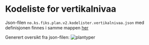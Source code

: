 # Kodeliste for vertikalnivaa

Json-filen `no.ks.fiks.plan.v2.kodelister.vertikalnivaa.json` med definisjonen finnes i samme mappen [her](no.ks.fiks.plan.v2.kodelister.vertikalnivaa.json)

Generert oversikt fra json-filen:
![plantyper](no.ks.fiks.plan.v2.kodelister.vertikalnivaa.png)